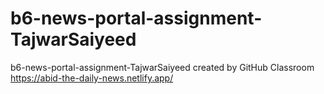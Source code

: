 # b6-news-portal-assignment-TajwarSaiyeed
b6-news-portal-assignment-TajwarSaiyeed created by GitHub Classroom
https://abid-the-daily-news.netlify.app/
